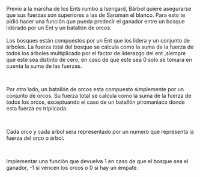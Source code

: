 <p>Previo a la marcha de los Ents rumbo a Isengard, Bárbol quiere asegurarse que sus fuerzas son superiores a las de Saruman el blanco. Para esto te pidió hacer una función que pueda predecir el ganador entre un bosque liderado por un Ent y un batallón de orcos.<br/><br/>Los bosques están compuestos por un Ent que los lidera y un conjunto de árboles. La fuerza total del bosque se calcula como la suma de la fuerza de todos los árboles multiplicado por el factor de liderazgo del ent ,siempre que este sea distinto de cero, en caso de que este sea 0 solo se tomara en cuenta la suma de las fuerzas.</p><p><br/></p><p>Por otro lado, un batallón de orcos esta compuesto simplemente por un conjunto de orcos. Su fuerza total se calcula como la suma de la fuerza de todos los orcos, exceptuando el caso de un batallón piromaniaco donde esta fuerza es triplicada.</p><p><br/></p><p>Cada orco y cada árbol sera representado por un numero que representa la fuerza del orco o árbol. </p><p><br/></p><p>Implementar una función que devuelva 1 en caso de que el bosque sea el ganador, -1 si vencen los orcos o 0 si hay un empate.</p><p><br/></p>